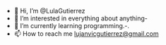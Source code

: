 - 👋 Hi, I’m @LulaGutierrez
- 👀 I’m interested in everything about anything-
- 🌱 I’m currently learning programming.-.
- 📫 How to reach me lujanvicgutierrez@gmail.com 
